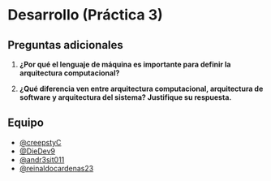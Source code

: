 # Desarrollo (Práctica 3)

## Preguntas adicionales

1. **¿Por qué el lenguaje de máquina es importante para definir la arquitectura computacional?**

2. **¿Qué diferencia ven entre arquitectura computacional, arquitectura de software y arquitectura del sistema? Justifique su respuesta.**

## Equipo

- [@creepstyC](https://github.com/creepstyC)
- [@DieDev9](https://github.com/DieDev9)
- [@andr3sit011](https://github.com/%20andr3sit011e)
- [@reinaldocardenas23](https://github.com/reinaldocardenas23)